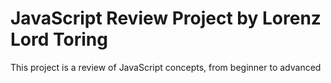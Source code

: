 # JavaScript Review Project by Lorenz Lord Toring
This project is a review of JavaScript concepts, from beginner to advanced